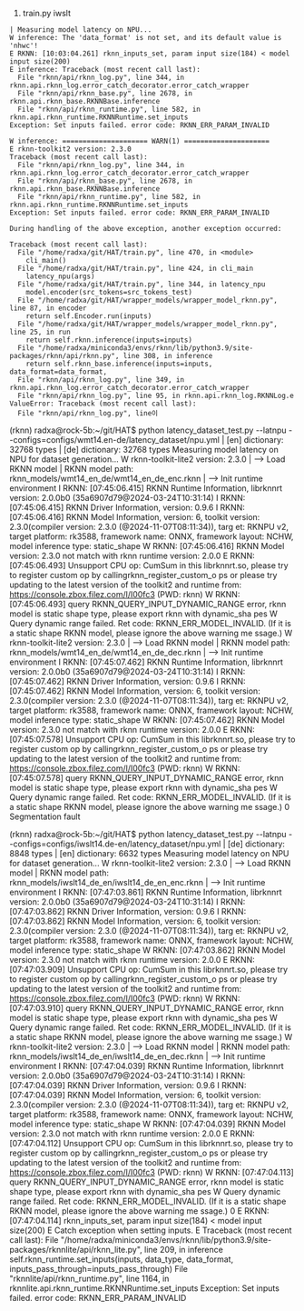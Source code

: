 1. train.py iwslt
```
| Measuring model latency on NPU...
W inference: The 'data_format' is not set, and its default value is 'nhwc'!
E RKNN: [10:03:04.261] rknn_inputs_set, param input size(184) < model input size(200)
E inference: Traceback (most recent call last):
  File "rknn/api/rknn_log.py", line 344, in rknn.api.rknn_log.error_catch_decorator.error_catch_wrapper
  File "rknn/api/rknn_base.py", line 2678, in rknn.api.rknn_base.RKNNBase.inference
  File "rknn/api/rknn_runtime.py", line 582, in rknn.api.rknn_runtime.RKNNRuntime.set_inputs
Exception: Set inputs failed. error code: RKNN_ERR_PARAM_INVALID

W inference: ===================== WARN(1) =====================
E rknn-toolkit2 version: 2.3.0
Traceback (most recent call last):
  File "rknn/api/rknn_log.py", line 344, in rknn.api.rknn_log.error_catch_decorator.error_catch_wrapper
  File "rknn/api/rknn_base.py", line 2678, in rknn.api.rknn_base.RKNNBase.inference
  File "rknn/api/rknn_runtime.py", line 582, in rknn.api.rknn_runtime.RKNNRuntime.set_inputs
Exception: Set inputs failed. error code: RKNN_ERR_PARAM_INVALID

During handling of the above exception, another exception occurred:

Traceback (most recent call last):
  File "/home/radxa/git/HAT/train.py", line 470, in <module>
    cli_main()
  File "/home/radxa/git/HAT/train.py", line 424, in cli_main
    latency_npu(args)
  File "/home/radxa/git/HAT/train.py", line 344, in latency_npu
    model.encoder(src_tokens=src_tokens_test)
  File "/home/radxa/git/HAT/wrapper_models/wrapper_model_rknn.py", line 87, in encoder
    return self.Encoder.run(inputs)
  File "/home/radxa/git/HAT/wrapper_models/wrapper_model_rknn.py", line 25, in run
    return self.rknn.inference(inputs=inputs)
  File "/home/radxa/miniconda3/envs/rknn/lib/python3.9/site-packages/rknn/api/rknn.py", line 308, in inference
    return self.rknn_base.inference(inputs=inputs, data_format=data_format,
  File "rknn/api/rknn_log.py", line 349, in rknn.api.rknn_log.error_catch_decorator.error_catch_wrapper
  File "rknn/api/rknn_log.py", line 95, in rknn.api.rknn_log.RKNNLog.e
ValueError: Traceback (most recent call last):
  File "rknn/api/rknn_log.py", line이
```
(rknn) radxa@rock-5b:~/git/HAT$ python latency_dataset_test.py --latnpu --configs=configs/wmt14.en-de/latency_dataset/npu.yml
| [en] dictionary: 32768 types
| [de] dictionary: 32768 types
Measuring model latency on NPU for dataset generation...
W rknn-toolkit-lite2 version: 2.3.0
| --> Load RKNN model
| RKNN model path: rknn_models/wmt14_en_de/wmt14_en_de_enc.rknn
| --> Init runtime environment
I RKNN: [07:45:06.415] RKNN Runtime Information, librknnrt version: 2.0.0b0 (35a6907d79@2024-03-24T10:31:14)
I RKNN: [07:45:06.415] RKNN Driver Information, version: 0.9.6
I RKNN: [07:45:06.416] RKNN Model Information, version: 6, toolkit version: 2.3.0(compiler version: 2.3.0 (@2024-11-07T08:11:34)), targ
et: RKNPU v2, target platform: rk3588, framework name: ONNX, framework layout: NCHW, model inference type: static_shape
W RKNN: [07:45:06.416] RKNN Model version: 2.3.0 not match with rknn runtime version: 2.0.0
E RKNN: [07:45:06.493] Unsupport CPU op: CumSum in this librknnrt.so, please try to register custom op by callingrknn_register_custom_o
ps or please try updating to the latest version of the toolkit2 and runtime from: https://console.zbox.filez.com/l/I00fc3 (PWD: rknn)
W RKNN: [07:45:06.493] query RKNN_QUERY_INPUT_DYNAMIC_RANGE error, rknn model is static shape type, please export rknn with dynamic_sha
pes
W Query dynamic range failed. Ret code: RKNN_ERR_MODEL_INVALID. (If it is a static shape RKNN model, please ignore the above warning me
ssage.)
W rknn-toolkit-lite2 version: 2.3.0
| --> Load RKNN model
| RKNN model path: rknn_models/wmt14_en_de/wmt14_en_de_dec.rknn
| --> Init runtime environment
I RKNN: [07:45:07.462] RKNN Runtime Information, librknnrt version: 2.0.0b0 (35a6907d79@2024-03-24T10:31:14)
I RKNN: [07:45:07.462] RKNN Driver Information, version: 0.9.6
I RKNN: [07:45:07.462] RKNN Model Information, version: 6, toolkit version: 2.3.0(compiler version: 2.3.0 (@2024-11-07T08:11:34)), targ
et: RKNPU v2, target platform: rk3588, framework name: ONNX, framework layout: NCHW, model inference type: static_shape
W RKNN: [07:45:07.462] RKNN Model version: 2.3.0 not match with rknn runtime version: 2.0.0
E RKNN: [07:45:07.578] Unsupport CPU op: CumSum in this librknnrt.so, please try to register custom op by callingrknn_register_custom_o
ps or please try updating to the latest version of the toolkit2 and runtime from: https://console.zbox.filez.com/l/I00fc3 (PWD: rknn)
W RKNN: [07:45:07.578] query RKNN_QUERY_INPUT_DYNAMIC_RANGE error, rknn model is static shape type, please export rknn with dynamic_sha
pes
W Query dynamic range failed. Ret code: RKNN_ERR_MODEL_INVALID. (If it is a static shape RKNN model, please ignore the above warning me
ssage.)
0
Segmentation fault

(rknn) radxa@rock-5b:~/git/HAT$ python latency_dataset_test.py --latnpu --configs=configs/iwslt14.de-en/latency_dataset/npu.yml
| [de] dictionary: 8848 types
| [en] dictionary: 6632 types
Measuring model latency on NPU for dataset generation...
W rknn-toolkit-lite2 version: 2.3.0
| --> Load RKNN model
| RKNN model path: rknn_models/iwslt14_de_en/iwslt14_de_en_enc.rknn
| --> Init runtime environment
I RKNN: [07:47:03.861] RKNN Runtime Information, librknnrt version: 2.0.0b0 (35a6907d79@2024-03-24T10:31:14)
I RKNN: [07:47:03.862] RKNN Driver Information, version: 0.9.6
I RKNN: [07:47:03.862] RKNN Model Information, version: 6, toolkit version: 2.3.0(compiler version: 2.3.0 (@2024-11-07T08:11:34)), targ
et: RKNPU v2, target platform: rk3588, framework name: ONNX, framework layout: NCHW, model inference type: static_shape
W RKNN: [07:47:03.862] RKNN Model version: 2.3.0 not match with rknn runtime version: 2.0.0
E RKNN: [07:47:03.909] Unsupport CPU op: CumSum in this librknnrt.so, please try to register custom op by callingrknn_register_custom_o
ps or please try updating to the latest version of the toolkit2 and runtime from: https://console.zbox.filez.com/l/I00fc3 (PWD: rknn)
W RKNN: [07:47:03.910] query RKNN_QUERY_INPUT_DYNAMIC_RANGE error, rknn model is static shape type, please export rknn with dynamic_sha
pes
W Query dynamic range failed. Ret code: RKNN_ERR_MODEL_INVALID. (If it is a static shape RKNN model, please ignore the above warning me
ssage.)
W rknn-toolkit-lite2 version: 2.3.0
| --> Load RKNN model
| RKNN model path: rknn_models/iwslt14_de_en/iwslt14_de_en_dec.rknn
| --> Init runtime environment
I RKNN: [07:47:04.039] RKNN Runtime Information, librknnrt version: 2.0.0b0 (35a6907d79@2024-03-24T10:31:14)
I RKNN: [07:47:04.039] RKNN Driver Information, version: 0.9.6
I RKNN: [07:47:04.039] RKNN Model Information, version: 6, toolkit version: 2.3.0(compiler version: 2.3.0 (@2024-11-07T08:11:34)), targ
et: RKNPU v2, target platform: rk3588, framework name: ONNX, framework layout: NCHW, model inference type: static_shape
W RKNN: [07:47:04.039] RKNN Model version: 2.3.0 not match with rknn runtime version: 2.0.0
E RKNN: [07:47:04.112] Unsupport CPU op: CumSum in this librknnrt.so, please try to register custom op by callingrknn_register_custom_o
ps or please try updating to the latest version of the toolkit2 and runtime from: https://console.zbox.filez.com/l/I00fc3 (PWD: rknn)
W RKNN: [07:47:04.113] query RKNN_QUERY_INPUT_DYNAMIC_RANGE error, rknn model is static shape type, please export rknn with dynamic_sha
pes
W Query dynamic range failed. Ret code: RKNN_ERR_MODEL_INVALID. (If it is a static shape RKNN model, please ignore the above warning me
ssage.)
0
E RKNN: [07:47:04.114] rknn_inputs_set, param input size(184) < model input size(200)
E Catch exception when setting inputs.
E Traceback (most recent call last):
 File "/home/radxa/miniconda3/envs/rknn/lib/python3.9/site-packages/rknnlite/api/rknn_lite.py", line 209, in inference
   self.rknn_runtime.set_inputs(inputs, data_type, data_format, inputs_pass_through=inputs_pass_through)
 File "rknnlite/api/rknn_runtime.py", line 1164, in rknnlite.api.rknn_runtime.RKNNRuntime.set_inputs
Exception: Set inputs failed. error code: RKNN_ERR_PARAM_INVALID
```
